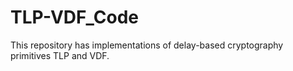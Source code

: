 # TLP-VDF_Code

This repository has implementations of delay-based cryptography primitives TLP and VDF.

